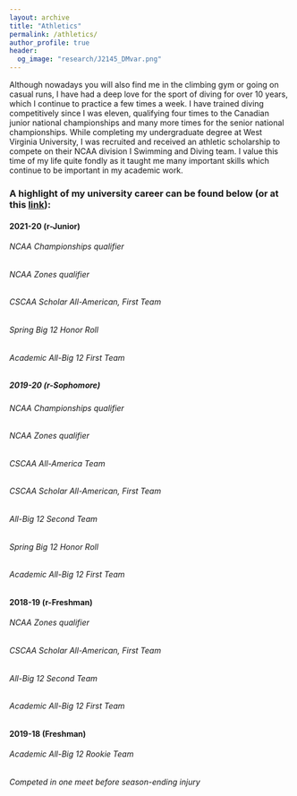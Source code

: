 ```yaml
---
layout: archive
title: "Athletics"
permalink: /athletics/
author_profile: true
header:
  og_image: "research/J2145_DMvar.png"
---
```


Although nowadays you will also find me in the climbing gym or going on casual runs, I have had a deep love for the sport of diving for over 10 years,
which I continue to practice a few times a week. I have trained diving competitively since I was eleven, qualifying four times to the Canadian junior 
national championships and many more times for the senior national championships. While completing my undergraduate degree at West Virginia University, 
I was recruited and received an athletic scholarship to compete on their NCAA division I Swimming and Diving team. I value this time of my life quite fondly
as it taught me many important skills which continue to be important in my academic work.

### A highlight of my university career can be found below (or at this [link](https://wvusports.com/sports/mens-swimming-and-diving/roster/jacob-cardinal-tremblay/14100)):

#### 2021-20 (r-Junior)
###### NCAA Championships qualifier
###### NCAA Zones qualifier
###### CSCAA Scholar All-American, First Team
###### Spring Big 12 Honor Roll
###### Academic All-Big 12 First Team


##### 2019-20 (r-Sophomore)
###### NCAA Championships qualifier
###### NCAA Zones qualifier
###### CSCAA All-America Team
###### CSCAA Scholar All-American, First Team
###### All-Big 12 Second Team
###### Spring Big 12 Honor Roll
###### Academic All-Big 12 First Team

#### 2018-19 (r-Freshman)
###### NCAA Zones qualifier
###### CSCAA Scholar All-American, First Team
###### All-Big 12 Second Team
###### Academic All-Big 12 First Team

#### 2019-18 (Freshman)
###### Academic All-Big 12 Rookie Team
###### Competed in one meet before season-ending injury
